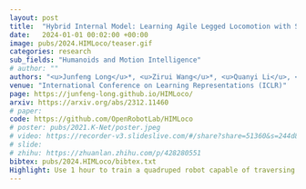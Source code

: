 ```yaml
---
layout: post
title:  "Hybrid Internal Model: Learning Agile Legged Locomotion with Simulated Robot Response"
date:   2024-01-01 00:02:00 +00:00
image: pubs/2024.HIMLoco/teaser.gif
categories: research
sub_fields: "Humanoids and Motion Intelligence"
# author: ""
authors: "<u>Junfeng Long</u>*, <u>Zirui Wang</u>*, <u>Quanyi Li</u>, <u>Jiawei Gao</u>, <u>Liu Cao</u>, <strong>Jiangmiao Pang</strong><sup>&dagger;</sup>"
venue: "International Conference on Learning Representations (ICLR)"
page: https://junfeng-long.github.io/HIMLoco/
arxiv: https://arxiv.org/abs/2312.11460
# paper: 
code: https://github.com/OpenRobotLab/HIMLoco
# poster: pubs/2021.K-Net/poster.jpeg
# video: https://recorder-v3.slideslive.com/#/share?share=51360&s=244d89a2-1418-4fd5-89fe-dc9616fc6efd
# slide:
# zhihu: https://zhuanlan.zhihu.com/p/428280551
bibtex: pubs/2024.HIMLoco/bibtex.txt
Highlight: Use 1 hour to train a quadruped robot capable of traversing any terrain under any disturbances in the open world.
---
```

